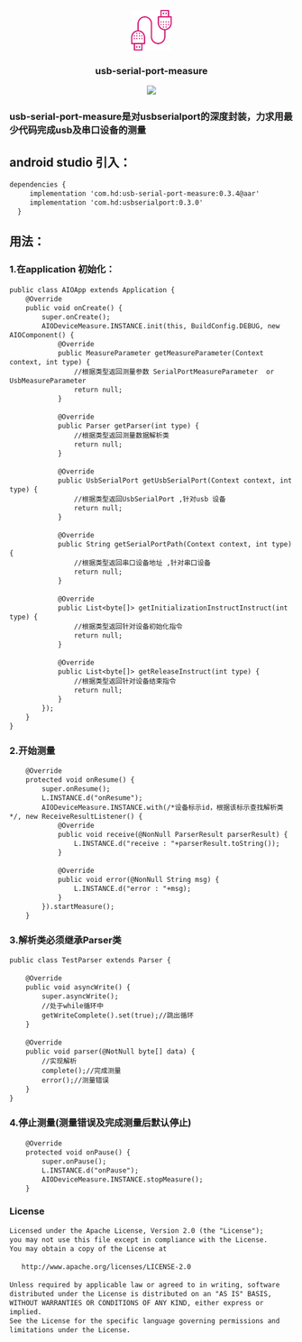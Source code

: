 <p align="center">
	<img width="72" height="72" src="art/icon.png"/>
</p>
<h3 align="center">usb-serial-port-measure</h3>
<p align="center">
<a href="https://github.com/HelloHuDi/usb-with-serial-port/releases" target="_blank"><img src="https://img.shields.io/badge/release-v0.3.4-blue.svg"></img></a>
</p>

### usb-serial-port-measure是对usbserialport的深度封装，力求用最少代码完成usb及串口设备的测量

## android studio 引入：

```
dependencies { 
     implementation 'com.hd:usb-serial-port-measure:0.3.4@aar'
     implementation 'com.hd:usbserialport:0.3.0'
  }
```

## 用法：

### 1.在application 初始化：

```
public class AIOApp extends Application {
    @Override
    public void onCreate() {
        super.onCreate();
        AIODeviceMeasure.INSTANCE.init(this, BuildConfig.DEBUG, new AIOComponent() {
            @Override
            public MeasureParameter getMeasureParameter(Context context, int type) {
                //根据类型返回测量参数 SerialPortMeasureParameter  or UsbMeasureParameter
                return null;
            }

            @Override
            public Parser getParser(int type) {
                //根据类型返回测量数据解析类
                return null;
            }

            @Override
            public UsbSerialPort getUsbSerialPort(Context context, int type) {
                //根据类型返回UsbSerialPort ,针对usb 设备
                return null;
            }

            @Override
            public String getSerialPortPath(Context context, int type) {
                //根据类型返回串口设备地址 ,针对串口设备
                return null;
            }

            @Override
            public List<byte[]> getInitializationInstructInstruct(int type) {
                //根据类型返回针对设备初始化指令
                return null;
            }

            @Override
            public List<byte[]> getReleaseInstruct(int type) {
                //根据类型返回针对设备结束指令
                return null;
            }
        });
    }
}

```

### 2.开始测量
```
    @Override
    protected void onResume() {
        super.onResume();
        L.INSTANCE.d("onResume");
        AIODeviceMeasure.INSTANCE.with(/*设备标示id，根据该标示查找解析类*/, new ReceiveResultListener() {
            @Override
            public void receive(@NonNull ParserResult parserResult) {
                L.INSTANCE.d("receive : "+parserResult.toString());
            }

            @Override
            public void error(@NonNull String msg) {
                L.INSTANCE.d("error : "+msg);
            }
        }).startMeasure();
    }

```
### 3.解析类必须继承Parser类

```
public class TestParser extends Parser {

    @Override
    public void asyncWrite() {
        super.asyncWrite();
        //处于while循环中
        getWriteComplete().set(true);//跳出循环
    }

    @Override
    public void parser(@NotNull byte[] data) {
        //实现解析
        complete();//完成测量
        error();//测量错误
    }
}

```

### 4.停止测量(测量错误及完成测量后默认停止)
```
    @Override
    protected void onPause() {
        super.onPause();
        L.INSTANCE.d("onPause");
        AIODeviceMeasure.INSTANCE.stopMeasure();
    }

```

### License

    Licensed under the Apache License, Version 2.0 (the "License");
    you may not use this file except in compliance with the License.
    You may obtain a copy of the License at

       http://www.apache.org/licenses/LICENSE-2.0

    Unless required by applicable law or agreed to in writing, software
    distributed under the License is distributed on an "AS IS" BASIS,
    WITHOUT WARRANTIES OR CONDITIONS OF ANY KIND, either express or implied.
    See the License for the specific language governing permissions and
    limitations under the License.





